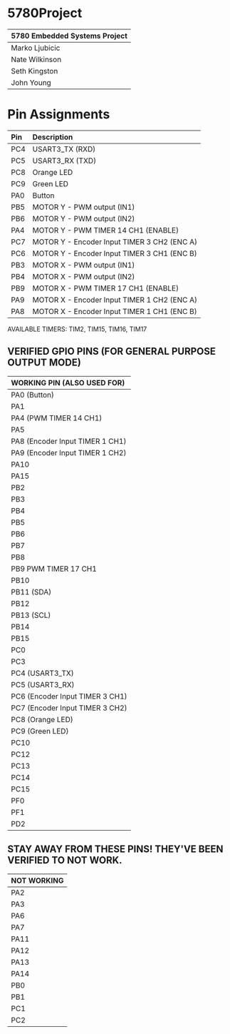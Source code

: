 # 5780Project
| 5780 Embedded Systems Project |
|:----|
| Marko Ljubicic |
| Nate Wilkinson |
| Seth Kingston |
| John Young |


# Pin Assignments
|Pin| Description |
|:---|:---|
|PC4|   USART3_TX (RXD) |
|PC5|   USART3_RX (TXD) |
|PC8|   Orange LED |
|PC9|   Green LED |
|PA0|   Button |
|PB5|   MOTOR Y - PWM output (IN1) |
|PB6|   MOTOR Y - PWM output (IN2) |
|PA4|   MOTOR Y - PWM TIMER 14 CH1 (ENABLE) |
|PC7|   MOTOR Y - Encoder Input TIMER 3 CH2 (ENC A) |
|PC6|   MOTOR Y - Encoder Input TIMER 3 CH1 (ENC B) |
|PB3|   MOTOR X - PWM output (IN1) |
|PB4|   MOTOR X - PWM output (IN2) |
|PB9|   MOTOR X - PWM TIMER 17 CH1 (ENABLE) |
|PA9|   MOTOR X - Encoder Input TIMER 1 CH2 (ENC A) |
|PA8|   MOTOR X - Encoder Input TIMER 1 CH1 (ENC B) |

AVAILABLE TIMERS: TIM2, TIM15, TIM16, TIM17

## VERIFIED GPIO PINS (FOR GENERAL PURPOSE OUTPUT MODE)

| WORKING PIN (ALSO USED FOR) |
|:----|
| PA0 (Button)|
| PA1 |
| PA4 (PWM TIMER 14 CH1) |
| PA5 |
| PA8 (Encoder Input TIMER 1 CH1) |
| PA9 (Encoder Input TIMER 1 CH2) |
| PA10 |
| PA15 |
| PB2 |
| PB3  |
| PB4  |
| PB5  |
| PB6  |
| PB7  |
| PB8  | 
| PB9  PWM TIMER 17 CH1 | 
| PB10 |
| PB11 (SDA)|
| PB12 |
| PB13 (SCL) |
| PB14 | 
| PB15 |
| PC0 |
| PC3 |
| PC4 (USART3_TX) |
| PC5 (USART3_RX) |
| PC6 (Encoder Input TIMER 3 CH1) |
| PC7 (Encoder Input TIMER 3 CH2) |
| PC8 (Orange LED) |
| PC9 (Green LED) |
| PC10 |
| PC12 |
| PC13 |
| PC14 |
| PC15 |
| PF0 |
| PF1 |
| PD2 |

## STAY AWAY FROM THESE PINS! THEY'VE BEEN VERIFIED TO NOT WORK.
| NOT WORKING|
|:----|
| PA2 |
| PA3 |
| PA6 |
| PA7 |
| PA11|
| PA12|
| PA13|
| PA14|
| PB0 |
| PB1 |
| PC1 |
| PC2 |
